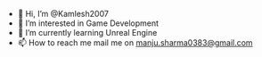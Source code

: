 - 👋 Hi, I’m @Kamlesh2007
- 👀 I’m interested in Game Development
- 🌱 I’m currently learning Unreal Engine
- 📫 How to reach me mail me on manju.sharma0383@gmail.com

<!---
Kamlesh2007/Kamlesh2007 is a ✨ special ✨ repository because its `README.md` (this file) appears on your GitHub profile.
You can click the Preview link to take a look at your changes.
--->
